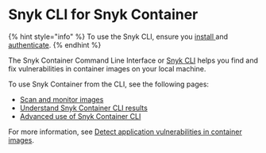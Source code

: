 # Snyk CLI for Snyk Container

{% hint style="info" %}
To use the Snyk CLI, ensure you [install ](../../install-or-update-the-snyk-cli/)and [authenticate](../../commands/auth.md).
{% endhint %}

The Snyk Container Command Line Interface or [Snyk CLI](../../) helps you find and fix vulnerabilities in container images on your local machine.

To use Snyk Container from the CLI, see the following pages:

* [Scan and monitor images](scan-and-monitor-images.md)
* [Understand Snyk Container CLI results](understand-snyk-container-cli-results.md)
* [Advanced use of Snyk Container CLI](advanced-use-of-snyk-container-cli.md)

For more information, see [Detect application vulnerabilities in container images](../../../scan-using-snyk/snyk-container/use-snyk-container/detect-application-vulnerabilities-in-container-images.md).
